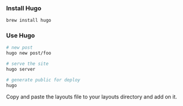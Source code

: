 ### Install Hugo

```sh
brew install hugo
```


### Use Hugo

```sh
# new post
hugo new post/foo

# serve the site
hugo server

# generate public for deploy
hugo

```

Copy and paste the layouts file to your layouts directory and add on it.


